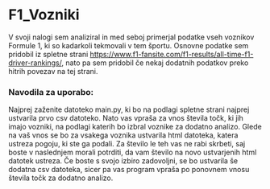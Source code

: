 # F1_Vozniki
V svoji nalogi sem analiziral in med seboj primerjal podatke vseh voznikov Formule 1, ki so kadarkoli tekmovali v tem  športu.
Osnovne podatke sem pridobil iz spletne strani https://www.f1-fansite.com/f1-results/all-time-f1-driver-rankings/, nato pa sem pridobil če nekaj dodatnih podatkov preko hitrih povezav na tej strani. 

### Navodila za uporabo: 
Najprej zaženite datoteko main.py, ki bo na podlagi spletne strani najprej ustvarila prvo csv datoteko. Nato vas vpraša za vnos števila točk, ki jih imajo vozniki, na podlagi katerih bo izbral voznike za dodatno analizo. Glede na vaš vnos se bo za vsakega voznika ustvarila html datoteka, katera ustreza pogoju, ki ste ga podali. Za število le teh vas ne rabi skrbeti, saj boste v naslednjem morali potrditi, da vam število na novo ustvarjenih html datotek ustreza. Če boste s svojo izbiro zadovoljni, se bo ustvarila še dodatna csv datoteka, sicer pa vas program vpraša po ponovnem vnosu števila točk za dodatno analizo.


